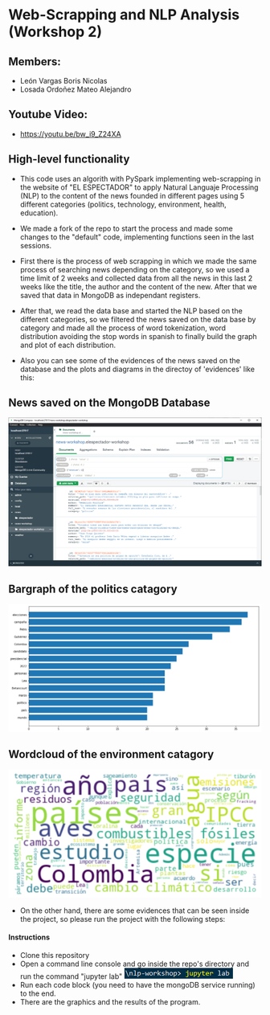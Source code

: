 # Web-Scrapping and NLP Analysis (Workshop 2)

## Members:
- León Vargas Boris Nicolas
- Losada Ordoñez Mateo Alejandro


## Youtube Video:
- https://youtu.be/bw_i9_Z24XA


## High-level functionality

- This code uses an algorith with PySpark implementing web-scrapping in the website of "EL ESPECTADOR" to apply Natural Languaje Processing (NLP) to the content of the news founded in different pages using 5 different categories (politics, technology, environment, health, education).

- We made a fork of the repo to start the process and made some changes to the "default" code, implementing functions seen in the last sessions.

- First there is the process of web scrapping in which we made the same process of searching news depending on the category, so we used a time limit of 2 weeks and collected data from all the news in this last 2 weeks like the title, the author and the content of the new. After that we saved that data in  MongoDB as independant registers.

- After that, we read the data base and started the NLP based on the different categories, so we filtered the news saved on the data base by category and made all the process of word tokenization, word distribution avoiding the stop words in spanish to finally build the graph and plot of each distribution.

- Also you can see some of the evidences of the news saved on the database and the plots and diagrams in the directoy of 'evidences' like this:

## News saved on the MongoDB Database
![](./evidences/3.png)

## Bargraph of the politics catagory
![](./evidences/bargraph1.png)

## Wordcloud of the environment catagory
![](./evidences/wordcloud3.png)

- On the other hand, there are some evidences that can be seen inside the project, so please run the project with the following steps:

#### Instructions

+ Clone this repository
+ Open a command line console and go inside the repo's directory and run the command "jupyter lab"
![](./evidences/comandoJL.png)
+ Run each code block (you need to have the mongoDB service running) to the end. 
+ There are the graphics and the results of the program.
